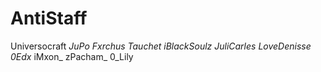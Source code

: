 # AntiStaff
Universocraft
_JuPo
Fxrchus
Tauchet
iBlackSoulz
JuliCarles
LoveDenisse
0Edx_
iMxon_
zPacham_
0_Lily
